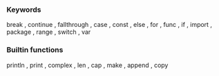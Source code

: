 ### Keywords
break , continue , fallthrough , case , const , else , for , func , if , import , package , range , switch , var

### Builtin functions
println , print , complex , len , cap , make , append , copy